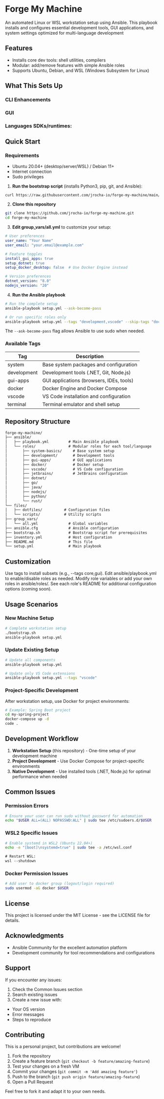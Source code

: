 # Forge My Machine

An automated Linux or WSL workstation setup using Ansible.
This playbook installs and configures essential development tools, GUI applications, and system settings optimized for multi-language development

## Features

- Installs core dev tools: shell utilities, compilers
- Modular: add/remove features with simple Ansible roles
- Supports Ubuntu, Debian, and WSL (Windows Subsystem for Linux)

## What This Sets Up

### CLI Enhancements
<!--
- **Core Tools**: Git, SSH, GPG, Docker, Dropbox, HashiCorp Vault
- **AI/ML**: ollama, n8n, hugging face
- **CLI**: oh-my-zsh, bash-it
- **CLI AI**: claude-code, gemini-cli, OpenAI Codex, opencode, ampcode
- **Dotfiles**: Optional dotfiles management.
- **devops tools**: AWS, Azure, GCP, kubectl, minikube, terraform, Jenkins
- **System Tools**: Monitoring, file management, and productivity tools
-->
### GUI
<!--
- **Editors/IDEs**: VS Code, JetBrains IDEs, Windsurf, Cursor
- **Database Tools**: DBeaver, pgAdmin
- **Browser Tools**: Firefox, Chrome, Browserstack
- **API Testing** - Postman/Insomnia for API development
- **Other GUI Apps**: Slack, Warp, Open WebUI
- **Development Fonts** - Coding-optimized fonts (Fira Code, JetBrains Mono)
-->
### Languages SDKs/runtimes:
<!--
- **Python**: pyenv, virtualenv (Version Managers), conda, minconda (package managers)
- **.NET SDK**: 
- **Java**: sdkman! (Version Manager), 
- **Node.js**: nvm (Version Manager), pnpm, yarn (package managers), Angular (framework)
- **Ruby**: rbenv, rvm (Version Managers)
- **Go**: 
- **Rust**: 
- **C/C++**:
- **Kotlin**:
-->
## Quick Start

### Requirements

- Ubuntu 20.04+ (desktop/server/WSL) / Debian 11+
- Internet connection
- Sudo privileges

1. **Run the bootstrap script** (installs Python3, pip, git, and Ansible):

```bash
curl https://raw.githubusercontent.com/jrocha-io/forge-my-machine/main/bootstrap.sh | bash
```

2. **Clone this repository**

```bash
git clone https://github.com/jrocha-io/forge-my-machine.git
cd forge-my-machine
```

3. **Edit group_vars/all.yml** to customize your setup:

```yml
# User preferences
user_name: "Your Name"
user_email: "your.email@example.com"

# Feature toggles
install_gui_apps: true
setup_dotnet: true
setup_docker_desktop: false  # Use Docker Engine instead

# Version preferences
dotnet_version: "8.0"
nodejs_version: "20"
```

4. **Run the Ansible playbook**

```bash
# Run the complete setup
ansible-playbook setup.yml --ask-become-pass

# Or run specific roles only
ansible-playbook setup.yml --tags "development,vscode" --skip-tags "docker" --ask-become-pass
```

The `--ask-become-pass` flag allows Ansible to use sudo when needed.

### Available Tags

| Tag	| Description |
|---|---|
| system | Base system packages and configuration |
| development | Development tools (.NET, Git, Node.js) |
| gui-apps | GUI applications (browsers, IDEs, tools) |
| docker | Docker Engine and Docker Compose |
| vscode | VS Code installation and configuration |
| terminal | Terminal emulator and shell setup |

## Repository Structure

```txt
forge-my-machine/
├── ansible/
│   ├── playbook.yml         # Main Ansible playbook
│   └── roles/               # Modular roles for each tool/language
│       ├── system-basics/     # Base system setup
│       ├── development/       # Development tools
│       ├── gui-apps/          # GUI applications
│       ├── docker/            # Docker setup
│       ├── vscode/            # VS Code configuration
│       ├── jetbrains/         # JetBrains configuration
│       ├── dotnet/
│       ├── go/
│       ├── java/
│       ├── nodejs/
│       ├── python/
│       └── rust/
└── files/
│   ├── dotfiles/          # Configuration files
│   └── scripts/           # Utility scripts
├── group_vars/
│   └── all.yml              # Global variables
├── ansible.cfg              # Ansible configuration
├── bootstrap.sh             # Bootstrap script for prerequisites
├── inventory.yml            # Host configuration
├── README.md                # This file
└── setup.yml                # Main playbook
```

## Customization

Use tags to install subsets (e.g., --tags core,gui).
Edit ansible/playbook.yml to enable/disable roles as needed.
Modify role variables or add your own roles in ansible/roles/.
See each role's README for additional configuration options (coming soon).

## Usage Scenarios

### New Machine Setup

```bash
# Complete workstation setup
./bootstrap.sh
ansible-playbook setup.yml
```

### Update Existing Setup

```bash
# Update all components
ansible-playbook setup.yml

# Update only VS Code extensions
ansible-playbook setup.yml --tags "vscode"
```

### Project-Specific Development

After workstation setup, use Docker for project environments:

```bash
# Example: Spring Boot project
cd my-spring-project
docker-compose up -d
code .
```

## Development Workflow

1. **Workstation Setup** (this repository) - One-time setup of your development machine
2. **Project Development** - Use Docker Compose for project-specific environments
3. **Native Development** - Use installed tools (.NET, Node.js) for optimal performance when needed

## Common Issues

### Permission Errors

```bash
# Ensure your user can run sudo without password for automation
echo "$USER ALL=(ALL) NOPASSWD:ALL" | sudo tee /etc/sudoers.d/$USER
```

### WSL2 Specific Issues

```bash
# Enable systemd in WSL2 (Ubuntu 22.04+)
echo -e "[boot]\nsystemd=true" | sudo tee -a /etc/wsl.conf
```

```ps
# Restart WSL:
wsl --shutdown
```

### Docker Permission Issues

```bash
# Add user to docker group (logout/login required)
sudo usermod -aG docker $USER
```

## License

This project is licensed under the MIT License - see the LICENSE file for details.

## Acknowledgments

- Ansible Community for the excellent automation platform
- Development community for tool recommendations and configurations

## Support

If you encounter any issues:

1. Check the Common Issues section
2. Search existing issues
3. Create a new issue with:
  - Your OS version
  - Error messages
  - Steps to reproduce

## Contributing

This is a personal project, but contributions are welcome!

1. Fork the repository
2. Create a feature branch (`git checkout -b feature/amazing-feature`)
3. Test your changes on a fresh VM
4. Commit your changes (`git commit -m 'Add amazing feature'`)
5. Push to the branch (`git push origin feature/amazing-feature`)
6. Open a Pull Request

Feel free to fork it and adapt it to your own needs.

